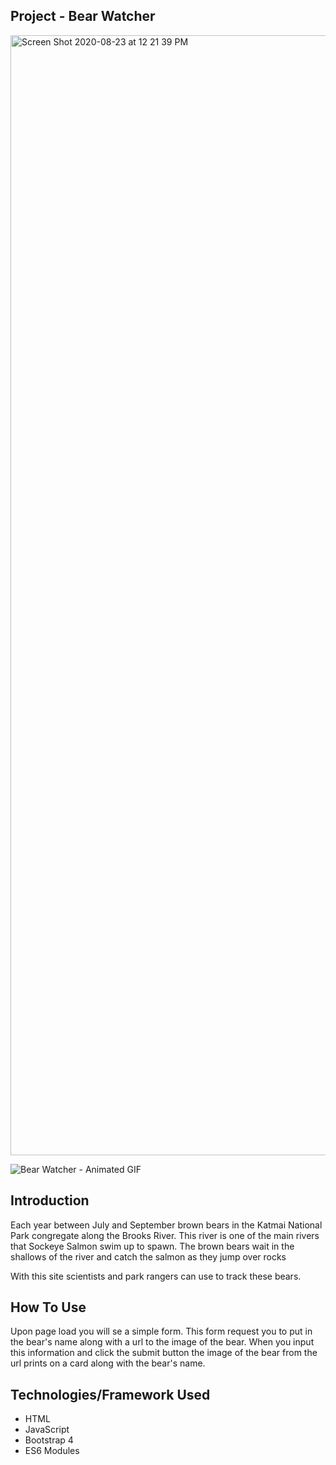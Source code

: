 ## Project - Bear Watcher

<img width="1792" alt="Screen Shot 2020-08-23 at 12 21 39 PM" src="https://user-images.githubusercontent.com/63669713/90984561-4dd72d00-e53b-11ea-8e2f-e4a9344b7f2c.png">

![Bear Watcher - Animated GIF](https://user-images.githubusercontent.com/63669713/90984044-2fbbfd80-e538-11ea-8d41-b6fc1bf3a9b1.gif)

## Introduction
Each year between July and September brown bears in the Katmai National Park congregate along the Brooks River. This river is one of the main rivers that Sockeye Salmon swim up to spawn. The brown bears wait in the shallows of the river and catch the salmon as they jump over rocks

With this site scientists and park rangers can use to track these bears.

## How To Use

Upon page load you will se a simple form. This form request you to put in the bear's name along with a url to the image of the bear. When you input this information and click the submit button the image of the bear from the url prints on a card along with the bear's name.

  ## Technologies/Framework Used
   - HTML
   - JavaScript
   - Bootstrap 4
   - ES6 Modules
